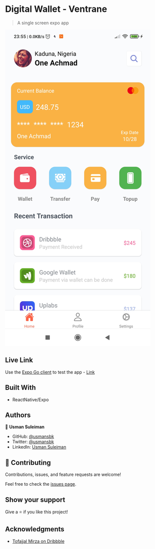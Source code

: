 # Digital Wallet - Ventrane

> A single screen expo app

![Screenshot](./app_screenshot.jpg)

## Live Link

Use the [Expo Go client](https://expo.dev/client) to test the app - [Link](https://expo.dev/@usmansbk/digital-wallet-ui)

## Built With

- ReactNative/Expo

## Authors

👤 **Usman Suleiman**

- GitHub: [@usmansbk](https://github.com/usmansbk)
- Twitter: [@usmansbk](https://twitter.com/usmansbk)
- LinkedIn: [Usman Suleiman](https://www.linkedin.com/in/usman-suleiman-82b444140/)

## 🤝 Contributing

Contributions, issues, and feature requests are welcome!

Feel free to check the [issues page](../../issues/).

## Show your support

Give a ⭐️ if you like this project!

## Acknowledgments

- [Tofajjal Mirza on Dribbble](https://dribbble.com/shots/16527953-Digital-Wallet-UI-App)
